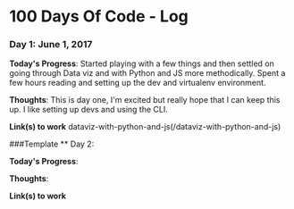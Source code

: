# 100 Days Of Code - Log

### Day 1: June 1, 2017

**Today's Progress**: 
Started playing with a few things and then settled on going through Data viz and with Python and JS more methodically. Spent a few hours reading and setting up the dev and virtualenv environment.  

**Thoughts**: 
This is day one, I'm excited but really hope that I can keep this up. I like setting up devs and using the CLI. 

**Link(s) to work**
dataviz-with-python-and-js(/dataviz-with-python-and-js)

###Template
** Day 2:

**Today's Progress**: 

**Thoughts**: 

**Link(s) to work**